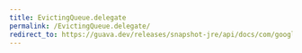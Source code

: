 ```yaml
---
title: EvictingQueue.delegate
permalink: /EvictingQueue.delegate/
redirect_to: https://guava.dev/releases/snapshot-jre/api/docs/com/google/common/collect/EvictingQueue.html#delegate--
---
```


